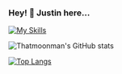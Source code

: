 ### Hey! 👋 Justin here...

[![My Skills](https://skillicons.dev/icons?i=js,react,redux,html,css,ruby,rails,express,nodejs,aws,postgresql,mongodb,git&perline=5)](https://skillicons.dev)

![Thatmoonman's GitHub stats](https://github-readme-stats.vercel.app/api?username=Thatmoonman&show_icons=true&theme=synthwave)

[![Top Langs](https://github-readme-stats.vercel.app/api/top-langs/?username=Thatmoonman&layout=compact)](https://github.com/Thatmoonman/github-readme-stats)

<!--
**Thatmoonman/Thatmoonman** is a ✨ _special_ ✨ repository because its `README.md` (this file) appears on your GitHub profile.

Here are some ideas to get you started:

- 🔭 I’m currently working on ...
- 🌱 I’m currently learning ...
- 👯 I’m looking to collaborate on ...
- 🤔 I’m looking for help with ...
- 💬 Ask me about ...
- 📫 How to reach me: ...
- 😄 Pronouns: ...
- ⚡ Fun fact: ...

## About Me
- 🔎 I am actively searching for software engineering poistions, ideally hybrid remote and in person.
- 


-->

